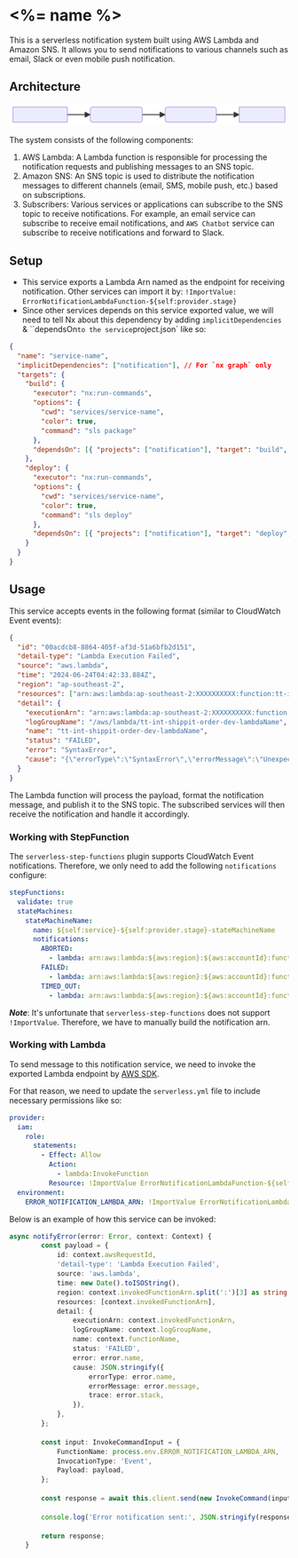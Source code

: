 # <%= name %>

This is a serverless notification system built using AWS Lambda and Amazon SNS. It allows you to send notifications to various channels such as email, Slack or even mobile push notification.

## Architecture

![Architecture Diagram](docs/architecture-diagram.svg)

The system consists of the following components:

1. AWS Lambda: A Lambda function is responsible for processing the notification requests and publishing messages to an SNS topic.
2. Amazon SNS: An SNS topic is used to distribute the notification messages to different channels (email, SMS, mobile push, etc.) based on subscriptions.
3. Subscribers: Various services or applications can subscribe to the SNS topic to receive notifications. For example, an email service can subscribe to receive email notifications, and `AWS Chatbot` service can subscribe to receive notifications and forward to Slack.

## Setup

- This service exports a Lambda Arn named as the endpoint for receiving notification. Other services can import it by: `!ImportValue: ErrorNotificationLambdaFunction-${self:provider.stage}`
- Since other services depends on this service exported value, we will need to tell Nx about this dependency by adding `implicitDependencies` & ``dependsOn` to the service `project.json` like so:

```json
{
  "name": "service-name",
  "implicitDependencies": ["notification"], // For `nx graph` only
  "targets": {
    "build": {
      "executor": "nx:run-commands",
      "options": {
        "cwd": "services/service-name",
        "color": true,
        "command": "sls package"
      },
      "dependsOn": [{ "projects": ["notification"], "target": "build", "params": "forward" }]
    },
    "deploy": {
      "executor": "nx:run-commands",
      "options": {
        "cwd": "services/service-name",
        "color": true,
        "command": "sls deploy"
      },
      "dependsOn": [{ "projects": ["notification"], "target": "deploy", "params": "forward" }]
    }
  }
}
```

## Usage

This service accepts events in the following format (similar to CloudWatch Event events):

```json
{
  "id": "00acdcb8-8864-405f-af3d-51a6bfb2d151",
  "detail-type": "Lambda Execution Failed",
  "source": "aws.lambda",
  "time": "2024-06-24T04:42:33.884Z",
  "region": "ap-southeast-2",
  "resources": ["arn:aws:lambda:ap-southeast-2:XXXXXXXXXX:function:tt-int-shippit-order-dev-lambdaName"],
  "detail": {
    "executionArn": "arn:aws:lambda:ap-southeast-2:XXXXXXXXXX:function:tt-int-shippit-order-dev-lambdaName",
    "logGroupName": "/aws/lambda/tt-int-shippit-order-dev-lambdaName",
    "name": "tt-int-shippit-order-dev-lambdaName",
    "status": "FAILED",
    "error": "SyntaxError",
    "cause": "{\"errorType\":\"SyntaxError\",\"errorMessage\":\"Unexpected token u in JSON at position 0\",\"trace\":\"SyntaxError: Unexpected token u in JSON at position 0\\n    at JSON.parse (<anonymous>)\\n    at Runtime.V1 (/src/lambda/create-shippit-order.ts:39:34)\\n    at Runtime.handleOnceNonStreaming (file:///var/runtime/index.mjs:1173:29)\"}"
  }
}
```

The Lambda function will process the payload, format the notification message, and publish it to the SNS topic. The subscribed services will then receive the notification and handle it accordingly.

### Working with StepFunction

The `serverless-step-functions` plugin supports CloudWatch Event notifications. Therefore, we only need to add the following `notifications` configure:

```yaml
stepFunctions:
  validate: true
  stateMachines:
    stateMachineName:
      name: ${self:service}-${self:provider.stage}-stateMachineName
      notifications:
        ABORTED:
          - lambda: arn:aws:lambda:${aws:region}:${aws:accountId}:function:tt-int-notification-${self:provider.stage}-notifyError
        FAILED:
          - lambda: arn:aws:lambda:${aws:region}:${aws:accountId}:function:tt-int-notification-${self:provider.stage}-notifyError
        TIMED_OUT:
          - lambda: arn:aws:lambda:${aws:region}:${aws:accountId}:function:tt-int-notification-${self:provider.stage}-notifyError
```

**_Note_**: It's unfortunate that `serverless-step-functions` does not support `!ImportValue`. Therefore, we have to manually build the notification arn.

### Working with Lambda

To send message to this notification service, we need to invoke the exported Lambda endpoint by [AWS SDK](https://docs.aws.amazon.com/AWSJavaScriptSDK/v3/latest/client/lambda/command/InvokeCommand/).

For that reason, we need to update the `serverless.yml` file to include necessary permissions like so:

```yaml
provider:
  iam:
    role:
      statements:
        - Effect: Allow
          Action:
            - lambda:InvokeFunction
          Resource: !ImportValue ErrorNotificationLambdaFunction-${self:provider.stage}
  environment:
    ERROR_NOTIFICATION_LAMBDA_ARN: !ImportValue ErrorNotificationLambdaFunction-${self:provider.stage}
```

Below is an example of how this service can be invoked:

```typescript
async notifyError(error: Error, context: Context) {
        const payload = {
            id: context.awsRequestId,
            'detail-type': 'Lambda Execution Failed',
            source: 'aws.lambda',
            time: new Date().toISOString(),
            region: context.invokedFunctionArn.split(':')[3] as string,
            resources: [context.invokedFunctionArn],
            detail: {
                executionArn: context.invokedFunctionArn,
                logGroupName: context.logGroupName,
                name: context.functionName,
                status: 'FAILED',
                error: error.name,
                cause: JSON.stringify({
                    errorType: error.name,
                    errorMessage: error.message,
                    trace: error.stack,
                }),
            },
        };

        const input: InvokeCommandInput = {
            FunctionName: process.env.ERROR_NOTIFICATION_LAMBDA_ARN,
            InvocationType: 'Event',
            Payload: payload,
        };

        const response = await this.client.send(new InvokeCommand(input));

        console.log('Error notification sent:', JSON.stringify(response));

        return response;
    }
```
